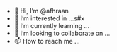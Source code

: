 - 👋 Hi, I’m @afhraan
- 👀 I’m interested in ...s#x
- 🌱 I’m currently learning ...
- 💞️ I’m looking to collaborate on ...
- 📫 How to reach me ...

<!---
azveen/azveen is a ✨ special ✨ repository because its `README.md` (this file) appears on your GitHub profile.
You can click the Preview link to take a look at your changes.
--->
